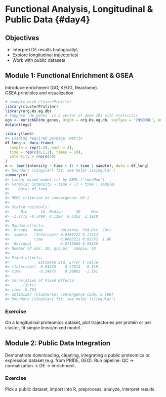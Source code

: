# Functional Analysis, Longitudinal & Public Data {#day4}

## Objectives

-   Interpret DE results biologically\
-   Explore longitudinal trajectories\
-   Work with public datasets

## Module 1: Functional Enrichment & GSEA

Introduce enrichment (GO, KEGG, Reactome).\
GSEA principles and visualization.


``` r
# example with clusterProfiler
library(clusterProfiler)
library(org.Hs.eg.db)
# Suppose `de_genes` is a vector of gene IDs with statistics
ego <- enrichGO(de_genes, OrgDb = org.Hs.eg.db, keyType = "ENSEMBL", ont = "BP")
dotplot(ego)
```


``` r
library(lme4)
#> Loading required package: Matrix
df_long <- data.frame(
  sample = rep(1:10, each = 3),
  time = rep(c(0,1,2), times = 10),
  intensity = rnorm(30)
)
m <- lmer(intensity ~ time + (1 + time | sample), data = df_long)
#> boundary (singular) fit: see help('isSingular')
summary(m)
#> Linear mixed model fit by REML ['lmerMod']
#> Formula: intensity ~ time + (1 + time | sample)
#>    Data: df_long
#> 
#> REML criterion at convergence: 83.1
#> 
#> Scaled residuals: 
#>     Min      1Q  Median      3Q     Max 
#> -1.9772 -0.5499  0.1398  0.6362  2.1828 
#> 
#> Random effects:
#>  Groups   Name        Variance  Std.Dev. Corr
#>  sample   (Intercept) 0.0306722 0.17513      
#>           time        0.0003211 0.01792  1.00
#>  Residual             0.8715860 0.93359      
#> Number of obs: 30, groups:  sample, 10
#> 
#> Fixed effects:
#>             Estimate Std. Error t value
#> (Intercept)  0.03236    0.27514   0.118
#> time        -0.24875    0.20883  -1.191
#> 
#> Correlation of Fixed Effects:
#>      (Intr)
#> time -0.753
#> optimizer (nloptwrap) convergence code: 0 (OK)
#> boundary (singular) fit: see help('isSingular')
```

### Exercise

On a longitudinal proteomics dataset, plot trajectories per protein or per cluster, fit simple linear/mixed model.

## Module 2: Public Data Integration

Demonstrate downloading, cleaning, integrating a public proteomics or expression dataset (e.g. from PRIDE, GEO). Run pipeline: QC → normalization → DE → enrichment.

### Exercise

Pick a public dataset, import into R, preprocess, analyze, interpret results.
